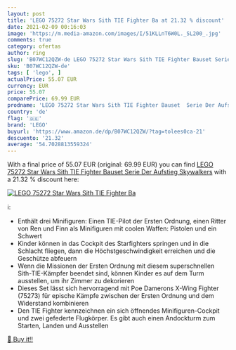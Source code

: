 ```yaml
---
layout: post
title: 'LEGO 75272 Star Wars Sith TIE Fighter Ba at 21.32 % discount'
date: 2021-02-09 00:16:03
image: 'https://m.media-amazon.com/images/I/51KLLnT6W0L._SL200_.jpg'
comments: true
category: ofertas
author: ring
slug: 'B07WC12QZW-de LEGO 75272 Star Wars Sith TIE Fighter Bauset Serie Der...'
sku: 'B07WC12QZW-de'
tags: [ 'lego', ]
actualPrice: 55.07 EUR
currency: EUR
price: 55.07
comparePrice: 69.99 EUR
prodname: 'LEGO 75272 Star Wars Sith TIE Fighter Bauset  Serie Der Aufstieg Skywalkers'
country: 'de'
flag: '🇩🇪'
brand: 'LEGO'
buyurl: 'https://www.amazon.de/dp/B07WC12QZW/?tag=tolees0ca-21'
descuento: '21.32'
average: '54.7028813559324'
---
```


With a final price of 55.07 EUR (original: 69.99 EUR) you can find [LEGO 75272 Star Wars Sith TIE Fighter Bauset  Serie Der Aufstieg Skywalkers](https://www.amazon.de/dp/B07WC12QZW/?tag=tolees0ca-21) with a  21.32 % discount here:

[![LEGO 75272 Star Wars Sith TIE Fighter Ba](https://m.media-amazon.com/images/I/51KLLnT6W0L._SL200_.jpg)](https://www.amazon.de/dp/B07WC12QZW/?tag=tolees0ca-21)

ℹ️:

- Enthält drei Minifiguren: Einen TIE-Pilot der Ersten Ordnung, einen Ritter von Ren und Finn als Minifiguren mit coolen Waffen: Pistolen und ein Schwert
- Kinder können in das Cockpit des Starfighters springen und in die Schlacht fliegen, dann die Höchstgeschwindigkeit erreichen und die Geschütze abfeuern
- Wenn die Missionen der Ersten Ordnung mit diesem superschnellen Sith-TIE-Kämpfer beendet sind, können Kinder es auf dem Turm ausstellen, um ihr Zimmer zu dekorieren
- Dieses Set lässt sich hervorragend mit Poe Damerons X-Wing Fighter (75273) für epische Kämpfe zwischen der Ersten Ordnung und dem Widerstand kombinieren
- Den TIE Fighter kennzeichnen ein sich öffnendes Minifiguren-Cockpit und zwei gefederte Flugkörper. Es gibt auch einen Andockturm zum Starten, Landen und Ausstellen

[🛒 Buy it!!](https://www.amazon.de/dp/B07WC12QZW/?tag=tolees0ca-21)
